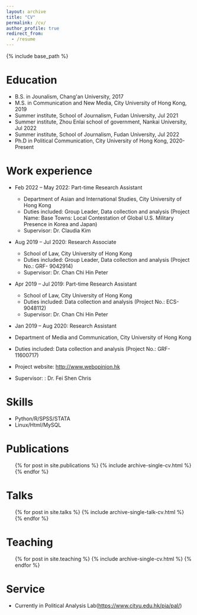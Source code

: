 ```yaml
---
layout: archive
title: "CV"
permalink: /cv/
author_profile: true
redirect_from:
  - /resume
---
```


{% include base_path %}

Education
======
* B.S. in Jounalism, Chang'an University, 2017
* M.S. in Communication and New Media, City University of Hong Kong, 2019
* Summer institute, School of Journalism, Fudan University, Jul 2021
* Summer institute, Zhou Enlai school of government, Nankai University, Jul 2022
* Summer institute, School of Journalism, Fudan University, Jul 2022
* Ph.D in Political Communication, City University of Hong Kong, 2020-Present

Work experience
======
* Feb 2022 – May 2022: Part-time Research Assistant
  * Department of Asian and International Studies, City University of Hong Kong
  * Duties included: Group Leader, Data collection and analysis (Project Name: Base Towns: Local Contestation of Global U.S. Military Presence in Korea and Japan)
  * Supervisor: Dr. Claudia Kim

* Aug 2019 – Jul 2020: Research Associate
  * School of Law, City University of Hong Kong
  * Duties included: Group Leader, Data collection and analysis (Project No.: GRF- 9042914)
  * Supervisor: Dr. Chan Chi Hin Peter

* Apr 2019 – Jul 2019: Part-time Research Assistant
  * School of Law, City University of Hong Kong
  * Duties included: Data collection and analysis (Project No.: ECS-9048112)
  * Supervisor: Dr. Chan Chi Hin Peter

*  Jan 2019 – Aug 2020: Research Assistant
  * Department of Media and Communication, City University of Hong Kong
  * Duties included: Data collection and analysis (Project No.: GRF-11600717)
  * Project website: http://www.webopinion.hk
  * Supervisor: : Dr. Fei Shen Chris
  
Skills
======
* Python/R/SPSS/STATA
* Linux/Html/MySQL

Publications
======
  <ul>{% for post in site.publications %}
    {% include archive-single-cv.html %}
  {% endfor %}</ul>
  
Talks
======
  <ul>{% for post in site.talks %}
    {% include archive-single-talk-cv.html %}
  {% endfor %}</ul>
  
Teaching
======
  <ul>{% for post in site.teaching %}
    {% include archive-single-cv.html %}
  {% endfor %}</ul>
  
Service
======
* Currently in Political Analysis Lab(https://www.cityu.edu.hk/pia/pal/)
